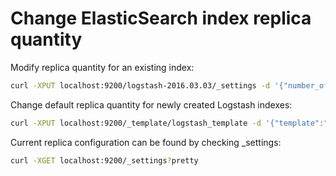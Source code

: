 # Change ElasticSearch index replica quantity

Modify replica quantity for an existing index:
```bash
curl -XPUT localhost:9200/logstash-2016.03.03/_settings -d '{"number_of_replicas":1}'
```

Change default replica quantity for newly created Logstash indexes:
```bash
curl -XPUT localhost:9200/_template/logstash_template -d '{"template":"logstash-*","settings":{"number_of_replicas":1}}'
```

Current replica configuration can be found by checking _settings:
```bash
curl -XGET localhost:9200/_settings?pretty
```